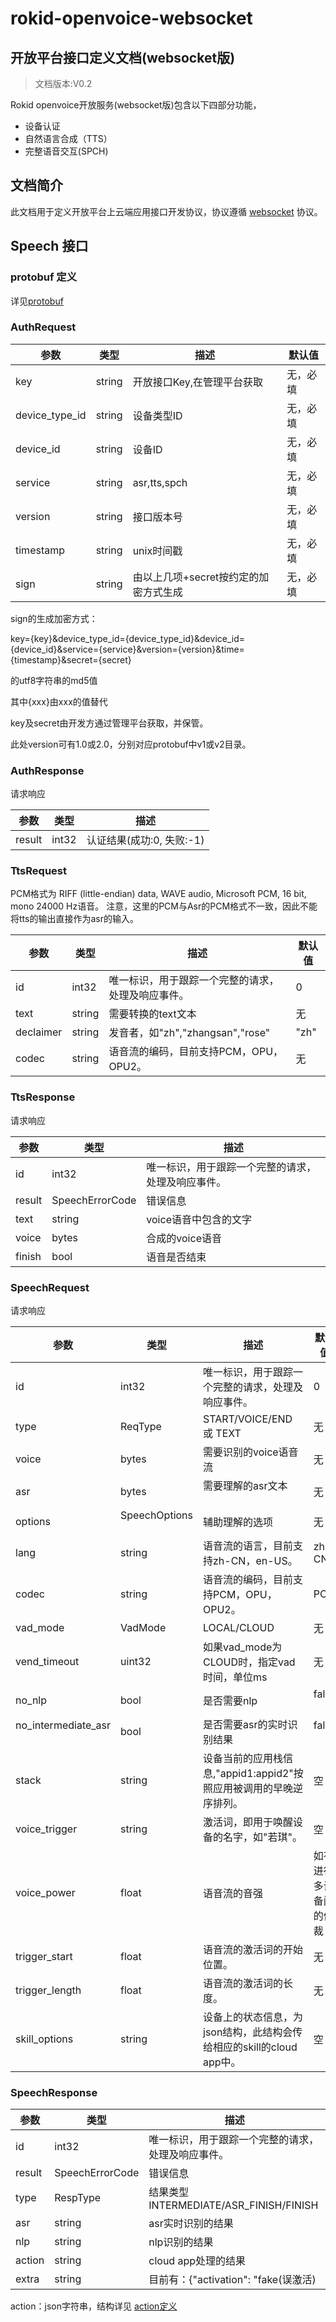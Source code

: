 # rokid-openvoice-websocket
## 开放平台接口定义文档(websocket版)

> 文档版本:V0.2

Rokid openvoice开放服务(websocket版)包含以下四部分功能，

- 设备认证
- 自然语言合成（TTS）
- 完整语音交互(SPCH)

## 文档简介

此文档用于定义开放平台上云端应用接口开发协议，协议遵循 [websocket](https://zh.wikipedia.org/zh-cn/WebSocket) 协议。

## Speech 接口

### protobuf 定义
详见[protobuf](https://github.com/Rokid/rokid-openvoice-websocket/tree/master/protobuf)

### AuthRequest


| 参数             | 类型     | 描述                     | 默认值  |
| -------------- | ------ | ---------------------- | ---- |
| key            | string | 开放接口Key,在管理平台获取        | 无，必填 |
| device_type_id | string | 设备类型ID                 | 无，必填 |
| device_id      | string | 设备ID                   | 无，必填 |
| service        | string | asr,tts,spch            | 无，必填 |
| version        | string | 接口版本号                  | 无，必填 |
| timestamp      | string | unix时间戳                | 无，必填 |
| sign           | string | 由以上几项+secret按约定的加密方式生成 | 无，必填 |

sign的生成加密方式：

key={key}&device_type_id={device_type_id}&device_id={device_id}&service={service}&version={version}&time={timestamp}&secret={secret}

的utf8字符串的md5值

其中{xxx}由xxx的值替代

key及secret由开发方通过管理平台获取，并保管。

此处version可有1.0或2.0，分别对应protobuf中v1或v2目录。

### AuthResponse

请求响应

| 参数     | 类型    | 描述                |
| ------ | ----- | ----------------- |
| result | int32 | 认证结果(成功:0, 失败:-1) |

### TtsRequest

PCM格式为 RIFF (little-endian) data, WAVE audio, Microsoft PCM, 16 bit, mono 24000 Hz语音。
注意，这里的PCM与Asr的PCM格式不一致，因此不能将tts的输出直接作为asr的输入。

| 参数     | 类型        | 描述                   | 默认值  |
| ------ | --------- | -------------------- | ---- |
| id        | int32  | 唯一标识，用于跟踪一个完整的请求，处理及响应事件。   | 0    |
| text   | string    | 需要转换的text文本          | 无    |
| declaimer | string | 发音者，如"zh","zhangsan","rose" | "zh" |
| codec     | string | 语音流的编码，目前支持PCM，OPU，OPU2。    | 无  |

### TtsResponse

请求响应

| 参数    | 类型     | 描述            |
| ----- | ------ | ------------- |
| id        | int32  | 唯一标识，用于跟踪一个完整的请求，处理及响应事件。   |
| result  | SpeechErrorCode | 错误信息 |
| text  | string | voice语音中包含的文字 |
| voice | bytes  | 合成的voice语音    |
| finish   | bool | 语音是否结束 |

### SpeechRequest

请求响应

| 参数     | 类型        | 描述                   | 默认值  |
| ------ | --------- | -------------------- | ---- |
| id      | int32  | 唯一标识，用于跟踪一个完整的请求，处理及响应事件。 | 0     |
| type   | ReqType | START/VOICE/END 或 TEXT | 无   |
| voice  | bytes     | 需要识别的voice语音流        | 无    |
| asr    | bytes     | 需要理解的asr文本        | 无    |
| options    | SpeechOptions     | 辅助理解的选项        | 无    |
| lang    | string | 语音流的语言，目前支持zh-CN，en-US。   | zh-CN |
| codec   | string | 语音流的编码，目前支持PCM，OPU，OPU2。  | PCM   |
| vad_mode   | VadMode | LOCAL/CLOUD  | 无   |
| vend_timeout   | uint32 | 如果vad_mode为CLOUD时，指定vad时间，单位ms  | 无   |
| no_nlp   | bool | 是否需要nlp  | false   |
| no_intermediate_asr   | bool | 是否需要asr的实时识别结果  | false   |
| stack   | string | 设备当前的应用栈信息,"appid1:appid2"按照应用被调用的早晚逆序排列。              | 空     |
| voice_trigger      | string | 激活词，即用于唤醒设备的名字，如"若琪"。     | 空     |
| voice_power   | float | 语音流的音强  | 如有进行多设备间的仲裁   |
| trigger_start   | float | 语音流的激活词的开始位置。  | 无   |
| trigger_length   | float | 语音流的激活词的长度。  | 无   |
| skill_options  | string | 设备上的状态信息，为json结构，此结构会传给相应的skill的cloud app中。         | 空     |

### SpeechResponse

| 参数     | 类型     | 描述             |
| ------ | ------ | -------------- |
| id      | int32  | 唯一标识，用于跟踪一个完整的请求，处理及响应事件。 |
| result  | SpeechErrorCode | 错误信息 |
| type  | RespType | 结果类型INTERMEDIATE/ASR_FINISH/FINISH |
| asr    | string | asr实时识别的结果     |
| nlp    | string | nlp识别的结果       |
| action | string | cloud app处理的结果 |
| extra | string | 目前有：{"activation": "fake(误激活)|reject(仲裁失败)|accept(激活确认)|none(无激活词时)"} |

action：json字符串，结构详见 [action定义](https://github.com/Rokid/docs/blob/master/2-RokidDocument/1-SkillsKit/Cloud%20App%20Development%20Protocol_cn.md#32-action%E5%AE%9A%E4%B9%89)

